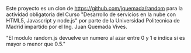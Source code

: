 Este proyecto es un clon de https://github.com/jquemada/random para la actividad obligatoria del Curso "Desarrollo de servicios en la nube con HTML5, Javascript y node.js" por parte de la Universidad Politecnica de Madrid impartido por el Ing. Juan Quemada Vives.

"El modulo random.js devuelve un numero al azar entre 0 y 1 e indica si es mayor o menor que 0.5."



